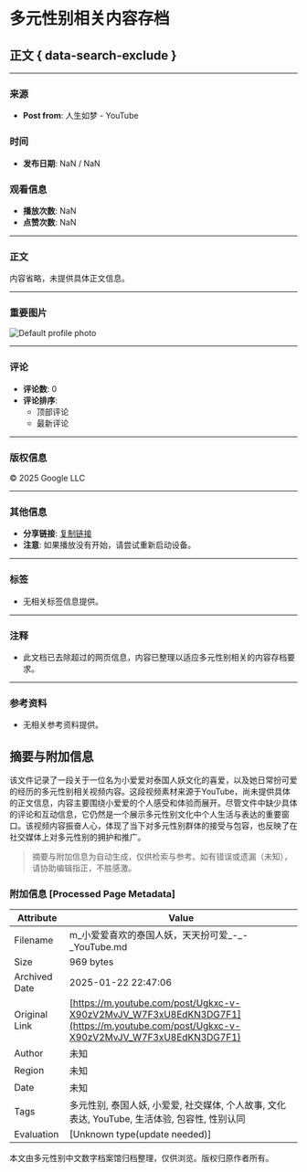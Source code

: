 # 多元性别相关内容存档

## 正文 { data-search-exclude }


---

### 来源
- **Post from**: 人生如梦 - YouTube

### 时间
- **发布日期**: NaN / NaN

### 观看信息
- **播放次数**: NaN 
- **点赞次数**: NaN 

---

### 正文
内容省略，未提供具体正文信息。

---

### 重要图片
![Default profile photo](https://yt3.ggpht.com/a/default-user=s48-c-k-c0x00ffffff-no-rj)

---

### 评论
- **评论数**: 0
- **评论排序**: 
  - 顶部评论
  - 最新评论

---

### 版权信息
© 2025 Google LLC

---

### 其他信息
- **分享链接**: [复制链接](#)
- **注意**: 如果播放没有开始，请尝试重新启动设备。

--- 

### 标签
- 无相关标签信息提供。

--- 

### 注释
- 此文档已去除超过的网页信息，内容已整理以适应多元性别相关的内容存档要求。

--- 

### 参考资料
- 无相关参考资料提供。
<!-- tcd_original_link https://m.youtube.com/post/Ugkxc-v-X90zV2MvJV_W7F3xU8EdKN3DG7F1 -->


## 摘要与附加信息

<!-- tcd_abstract -->
该文件记录了一段关于一位名为小爱爱对泰国人妖文化的喜爱，以及她日常扮可爱的经历的多元性别相关视频内容。这段视频素材来源于YouTube，尚未提供具体的正文信息，内容主要围绕小爱爱的个人感受和体验而展开。尽管文件中缺少具体的评论和互动信息，它仍然是一个展示多元性别文化中个人生活与表达的重要窗口。该视频内容振奋人心，体现了当下对多元性别群体的接受与包容，也反映了在社交媒体上对多元性别的拥护和推广。
<!-- tcd_abstract_end -->

> 摘要与附加信息为自动生成，仅供检索与参考。如有错误或遗漏（未知），请协助编辑指正，不胜感激。

### 附加信息 [Processed Page Metadata]

| Attribute       | Value                                  |
|-----------------|----------------------------------------|
| Filename        | m_小爱爱喜欢的泰国人妖，天天扮可爱_-_-_YouTube.md                             |
| Size            | 969 bytes                           |
| Archived Date   | 2025-01-22 22:47:06                             |
| Original Link   | [https://m.youtube.com/post/Ugkxc-v-X90zV2MvJV_W7F3xU8EdKN3DG7F1](https://m.youtube.com/post/Ugkxc-v-X90zV2MvJV_W7F3xU8EdKN3DG7F1)                       |
| Author          | 未知                               |
| Region          | 未知                               |
| Date            | 未知                                 |
| Tags            | 多元性别, 泰国人妖, 小爱爱, 社交媒体, 个人故事, 文化表达, YouTube, 生活体验, 包容性, 性别认同                                 |
| Evaluation            | [Unknown type(update needed)]                                 |
<!-- tcd_table_end -->

本文由多元性别中文数字档案馆归档整理，仅供浏览。版权归原作者所有。
